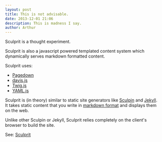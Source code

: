 ```yaml
---
layout: post
title: This is not advisable.
date: 2013-12-01 21:06
description: This is madness I say.
author: Arthur
---
```


Sculprit is a thought experiment.

Sculprit is also a javascript powered templated content system which dynamically serves markdown formatted content.

Sculprit uses:

* [Pagedown](http://code.google.com/p/pagedown/)
* [davis.js](http://davisjs.com)
* [Twig.js](https://github.com/justjohn/twig.js/wiki)
* [YAML.js](https://code.google.com/p/javascript-yaml-parser/)

Sculprit is (in theory) similar to static site generators like [Sculpin](https://sculpin.io/) and [Jekyll](http://jekyllrb.com/). It takes static content that you write in [markdown format](http://daringfireball.net/projects/markdown/) and displays them on the web.

Unlike other Sculpin or Jekyll, Sculprit relies completely on the client's browser to build the site.

See: [Sculprit](https://github.com/arthur24b6/sculprit)

